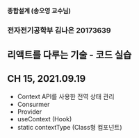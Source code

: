 #### 종합설계 (송오영 교수님)

### 전자전기공학부 김나은 20173639

## 리액트를 다루는 기술 - 코드 실습

## CH 15, 2021.09.19

- Context API를 사용한 전역 상태 관리
- Consurmer
- Provider
- useContext (Hook)
- static contextType (Class형 컴포넌트)
